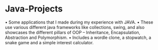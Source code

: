 # Java-Projects
•	Some applications that I made during my experience with JAVA. 
•	These use various different java frameworks like collections, swing, and also showcases the different pillars of OOP – Inheritance, Encapsulation, Abstraction and Polymorphism.
•	Includes a wordle clone, a stopwatch, a snake game and a simple interest calculator.

